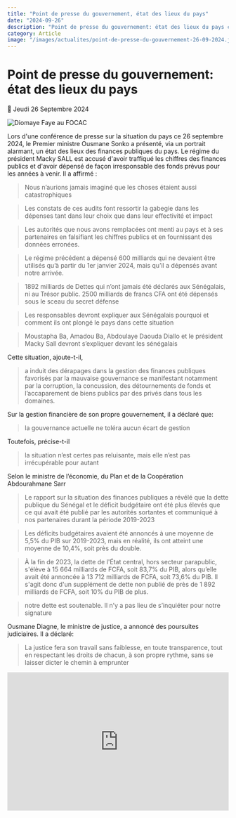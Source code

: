 ```yaml
---
title: "Point de presse du gouvernement, état des lieux du pays"
date: "2024-09-26"
description: "Point de presse du gouvernement: état des lieux du pays ce 26 Septembre 2024"
category: Article
image: "/images/actualites/point-de-presse-du-gouvernement-26-09-2024.jpeg"
---
```


# Point de presse du gouvernement: état des lieux du pays

📅 Jeudi 26 Septembre 2024

<img src="/images/actualites/point-de-presse-du-gouvernement-26-09-2024.jpeg" alt="Diomaye Faye au FOCAC" loading="lazy" fetchpriority="high">

Lors d'une conférence de presse sur la situation du pays ce 26 septembre 2024, le Premier ministre Ousmane Sonko a présenté, via un portrait alarmant, un état des lieux des finances publiques du pays. Le régime du président Macky SALL est accusé d'avoir traffiqué les chiffres des finances publics et d'avoir dépensé de façon irresponsable des fonds prévus pour les années à venir. Il a affirmé :

> Nous n’aurions jamais imaginé que les choses étaient aussi catastrophiques

> Les constats de ces audits font ressortir la gabegie dans les dépenses tant dans leur choix que dans leur effectivité et impact

> Les autorités que nous avons remplacées ont menti au pays et à ses partenaires en falsifiant les chiffres publics et en fournissant des données erronées.

> Le régime précédent a dépensé 600 milliards qui ne devaient être utilisés qu’à partir du 1er janvier 2024, mais qu’il a dépensés avant notre arrivée.

> 1892 milliards de Dettes qui n’ont jamais été déclarés aux Sénégalais, ni au Trésor public. 2500 milliards de francs CFA ont été dépensés sous le sceau du secret défense

> Les responsables devront expliquer aux Sénégalais pourquoi et comment ils ont plongé le pays dans cette situation

> Moustapha Ba, Amadou Ba, Abdoulaye Daouda Diallo et le président Macky Sall devront s’expliquer devant les sénégalais

Cette situation, ajoute-t-il,

> a induit des dérapages dans la gestion des finances publiques favorisés par la mauvaise gouvernance se manifestant notamment par la corruption, la concussion, des détournements de fonds et l’accaparement de biens publics par des privés dans tous les domaines.

Sur la gestion financière de son propre gouvernement, il a déclaré que:

> la gouvernance actuelle ne toléra aucun écart de gestion

Toutefois, précise-t-il

> la situation n’est certes pas reluisante, mais elle n’est pas irrécupérable pour autant

Selon le ministre de l’économie, du Plan et de la Coopération Abdourahmane Sarr

> Le rapport sur la situation des finances publiques a révélé que la dette publique du Sénégal et le déficit budgétaire ont été plus élevés que ce qui avait été publié par les autorités sortantes et communiqué à nos partenaires durant la période 2019-2023

> Les déficits budgétaires avaient été annoncés à une moyenne de 5,5% du PIB sur 2019-2023, mais en réalité, ils ont atteint une moyenne de 10,4%, soit près du double.

> À la fin de 2023, la dette de l'État central, hors secteur parapublic, s'élève à 15 664 milliards de FCFA, soit 83,7% du PIB, alors qu’elle avait été annoncée à 13 712 milliards de FCFA, soit 73,6% du PIB. Il s'agit donc d'un supplément de dette non publié de près de 1 892 milliards de FCFA, soit 10% du PIB de plus.

> notre dette est soutenable. Il n’y a pas lieu de s’inquiéter pour notre signature

Ousmane Diagne, le ministre de justice, a annoncé des poursuites judiciaires. Il a déclaré:

> La justice fera son travail sans faiblesse, en toute transparence, tout en respectant les droits de chacun, à son propre rythme, sans se laisser dicter le chemin à emprunter

<iframe width="100%" height="315" src="https://www.youtube.com/embed/_ytfEX2rJaM?rel=0&modestbranding=1&origin=https://www.vie-publique.sn" frameborder="0" allow="autoplay; encrypted-media" allowfullscreen></iframe>
